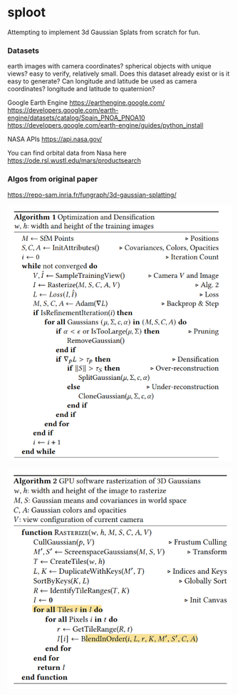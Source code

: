 # sploot

Attempting to implement 3d Gaussian Splats from scratch for fun.

### Datasets

earth images with camera coordinates?
spherical objects with unique views? easy to verify, relatively small. Does this dataset already exist or is it easy to generate? Can longitude and latitude be used as camera coordinates? longitude and latitude to quaternion?

Google Earth Engine
https://earthengine.google.com/
https://developers.google.com/earth-engine/datasets/catalog/Spain_PNOA_PNOA10
https://developers.google.com/earth-engine/guides/python_install

NASA APIs
https://api.nasa.gov/

You can find orbital data from Nasa here
https://ode.rsl.wustl.edu/mars/productsearch

### Algos from original paper

https://repo-sam.inria.fr/fungraph/3d-gaussian-splatting/

![Alt text](assets/algo1.png)

![Alt text](assets/algo2.png)